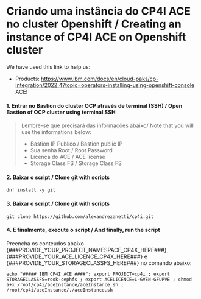 # Criando uma instância do CP4I ACE no cluster Openshift / Creating an instance of CP4I ACE on Openshift cluster

We have used this link to help us: 
- Products: https://www.ibm.com/docs/en/cloud-paks/cp-integration/2022.4?topic=operators-installing-using-openshift-console<br>
            ACE!
 
#### 1. Entrar no Bastion do cluster OCP através de terminal (SSH) / Open Bastion of OCP cluster using terminal SSH
> Lembre-se que precisará das informações abaixo/ Note that you will use the informations below:<br>
> - Bastion IP Publico / Bastion public IP<br>
> - Sua senha Root / Root Password<br>
> - Licença do ACE / ACE license
> - Storage Class FS / Storage Class FS

#### 2. Baixar o script / Clone git with scripts
```
dnf install -y git
```

#### 3. Baixar o script / Clone git with scripts
```
git clone https://github.com/alexandrezanetti/cp4i.git
```

#### 4. E finalmente, execute o script / And finally, run the script
Preencha os conteudos abaixo {###PROVIDE_YOUR_PROJECT_NAMESPACE_CP4X_HERE###}, {###PROVIDE_YOUR_ACE_LICENCE_CP4X_HERE###} e {###PROVIDE_YOUR_STORAGECLASSFS_HERE###} no comando abaixo:
```
echo "##### IBM CP4I ACE ####"; export PROJECT=cp4i ; export STORAGECLASSFS=rook-cephfs ; export ACELICENCE=L-GVEN-GFUPVE ; chmod a+x /root/cp4i/aceInstance/aceInstance.sh ; /root/cp4i/aceInstance/./aceInstance.sh
```

```
 

